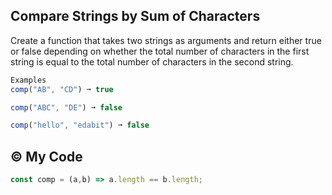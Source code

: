 ## Compare Strings by Sum of Characters

Create a function that takes two strings as arguments and return either true or false depending on whether the total number of characters in the first string is equal to the total number of characters in the second string.
```js
Examples
comp("AB", "CD") ➞ true

comp("ABC", "DE") ➞ false

comp("hello", "edabit") ➞ false
```

## ©️ My Code
```js
const comp = (a,b) => a.length == b.length;
```
